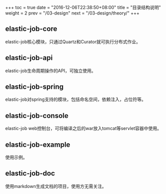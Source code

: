 +++
toc = true
date = "2016-12-06T22:38:50+08:00"
title = "目录结构说明"
weight = 2
prev = "/03-design"
next = "/03-design/theory/"
+++

## elastic-job-core

elastic-job核心模块，只通过Quartz和Curator就可执行分布式作业。

## elastic-job-api

elastic-job生命周期操作的API，可独立使用。

## elastic-job-spring

elastic-job对spring支持的模块，包括命名空间，依赖注入，占位符等。

## elastic-job-console

elastic-job web控制台，可将编译之后的war放入tomcat等servlet容器中使用。

## elastic-job-example

使用示例。

## elastic-job-doc

使用markdown生成文档的项目，使用方无需关注。
